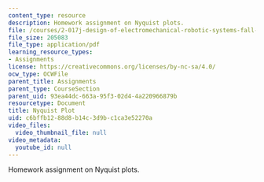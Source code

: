 ```yaml
---
content_type: resource
description: Homework assignment on Nyquist plots.
file: /courses/2-017j-design-of-electromechanical-robotic-systems-fall-2009/c6bffb1288d8b14c3d9bc1ca3e52270a_MIT2_017JF09_p37.pdf
file_size: 205083
file_type: application/pdf
learning_resource_types:
- Assignments
license: https://creativecommons.org/licenses/by-nc-sa/4.0/
ocw_type: OCWFile
parent_title: Assignments
parent_type: CourseSection
parent_uid: 93ea44dc-663a-95f3-02d4-4a220966879b
resourcetype: Document
title: Nyquist Plot
uid: c6bffb12-88d8-b14c-3d9b-c1ca3e52270a
video_files:
  video_thumbnail_file: null
video_metadata:
  youtube_id: null
---
```

Homework assignment on Nyquist plots.